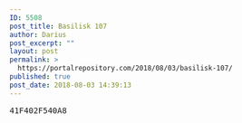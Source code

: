 ```yaml
---
ID: 5508
post_title: Basilisk 107
author: Darius
post_excerpt: ""
layout: post
permalink: >
  https://portalrepository.com/2018/08/03/basilisk-107/
published: true
post_date: 2018-08-03 14:39:13
---
```

<pre>41F402F540A8</pre>